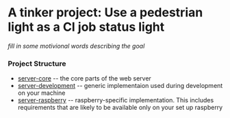 # A tinker project: Use a pedestrian light as a CI job status light

_fill in some motivional words describing the goal_

### Project Structure

- [server-core](server-core) -- the core parts of the web server
- [server-development](server-development) -- generic implementaion used during development on your machine
- [server-raspberry](server-raspberry) -- raspberry-specific implementation. This includes requirements that are likely to be available only on your set up raspberry
 
